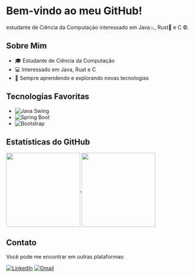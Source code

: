 # Bem-vindo ao meu GitHub!

estudante de Ciência da Computação interessado em Java♨, Rust🦀 e C ©️.

## Sobre Mim

- 🎓 Estudante de Ciência da Computação
- 💻 Interessado em Java, Rust e C
- 🌱 Sempre aprendendo e explorando novas tecnologias

## Tecnologias Favoritas

- ![Java Swing](https://img.shields.io/badge/Java_Swing-007396?style=for-the-badge&logo=java&logoColor=white) 
- ![Spring Boot](https://img.shields.io/badge/Spring_Boot-6DB33F?style=for-the-badge&logo=spring&logoColor=white) 
- ![Bootstrap](https://img.shields.io/badge/Bootstrap-563D7C?style=for-the-badge&logo=bootstrap&logoColor=white) 

## Estatísticas do GitHub

<a href="https://github.com/Gaok1">
  <img height=200 align="center" src="https://github-readme-stats.vercel.app/api?username=Gaok1&theme=nightowl" />
</a>
<a href="https://github.com/Gaok1">
  <img height=200 align="center" src="https://github-readme-stats.vercel.app/api/top-langs?username=Gaok1&layout=compact&langs_count=8&card_width=250&theme=nightowl" />
</a>

## Contato

Você pode me encontrar em outras plataformas:

[![LinkedIn](https://img.shields.io/badge/LinkedIn-0077B5?style=for-the-badge&logo=linkedin&logoColor=white)](https://www.linkedin.com/in/luis-phillip-lemos-martins-8b6788a1/)
[![Gmail](https://img.shields.io/badge/Gmail-D14836?style=for-the-badge&logo=gmail&logoColor=white)](mailto:luisphilliplemosmartins@gmail.com)
